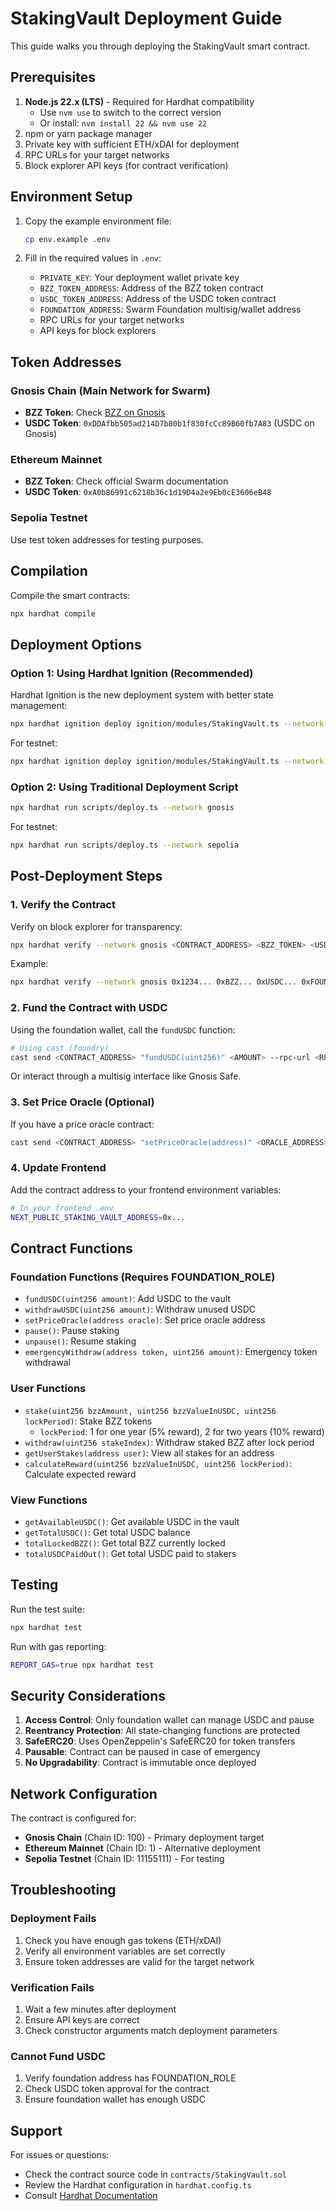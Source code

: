 # StakingVault Deployment Guide

This guide walks you through deploying the StakingVault smart contract.

## Prerequisites

1. **Node.js 22.x (LTS)** - Required for Hardhat compatibility
   - Use `nvm use` to switch to the correct version
   - Or install: `nvm install 22 && nvm use 22`
2. npm or yarn package manager
3. Private key with sufficient ETH/xDAI for deployment
4. RPC URLs for your target networks
5. Block explorer API keys (for contract verification)

## Environment Setup

1. Copy the example environment file:
   ```bash
   cp env.example .env
   ```

2. Fill in the required values in `.env`:
   - `PRIVATE_KEY`: Your deployment wallet private key
   - `BZZ_TOKEN_ADDRESS`: Address of the BZZ token contract
   - `USDC_TOKEN_ADDRESS`: Address of the USDC token contract
   - `FOUNDATION_ADDRESS`: Swarm Foundation multisig/wallet address
   - RPC URLs for your target networks
   - API keys for block explorers

## Token Addresses

### Gnosis Chain (Main Network for Swarm)
- **BZZ Token**: Check [BZZ on Gnosis](https://gnosisscan.io/)
- **USDC Token**: `0xDDAfbb505ad214D7b80b1f830fcCc89B60fb7A83` (USDC on Gnosis)

### Ethereum Mainnet
- **BZZ Token**: Check official Swarm documentation
- **USDC Token**: `0xA0b86991c6218b36c1d19D4a2e9Eb0cE3606eB48`

### Sepolia Testnet
Use test token addresses for testing purposes.

## Compilation

Compile the smart contracts:

```bash
npx hardhat compile
```

## Deployment Options

### Option 1: Using Hardhat Ignition (Recommended)

Hardhat Ignition is the new deployment system with better state management:

```bash
npx hardhat ignition deploy ignition/modules/StakingVault.ts --network gnosis
```

For testnet:
```bash
npx hardhat ignition deploy ignition/modules/StakingVault.ts --network sepolia
```

### Option 2: Using Traditional Deployment Script

```bash
npx hardhat run scripts/deploy.ts --network gnosis
```

For testnet:
```bash
npx hardhat run scripts/deploy.ts --network sepolia
```

## Post-Deployment Steps

### 1. Verify the Contract

Verify on block explorer for transparency:

```bash
npx hardhat verify --network gnosis <CONTRACT_ADDRESS> <BZZ_TOKEN> <USDC_TOKEN> <FOUNDATION_ADDRESS>
```

Example:
```bash
npx hardhat verify --network gnosis 0x1234... 0xBZZ... 0xUSDC... 0xFOUNDATION...
```

### 2. Fund the Contract with USDC

Using the foundation wallet, call the `fundUSDC` function:

```bash
# Using cast (foundry)
cast send <CONTRACT_ADDRESS> "fundUSDC(uint256)" <AMOUNT> --rpc-url <RPC_URL> --private-key <FOUNDATION_KEY>
```

Or interact through a multisig interface like Gnosis Safe.

### 3. Set Price Oracle (Optional)

If you have a price oracle contract:

```bash
cast send <CONTRACT_ADDRESS> "setPriceOracle(address)" <ORACLE_ADDRESS> --rpc-url <RPC_URL> --private-key <FOUNDATION_KEY>
```

### 4. Update Frontend

Add the contract address to your frontend environment variables:

```bash
# In your frontend .env
NEXT_PUBLIC_STAKING_VAULT_ADDRESS=0x...
```

## Contract Functions

### Foundation Functions (Requires FOUNDATION_ROLE)

- `fundUSDC(uint256 amount)`: Add USDC to the vault
- `withdrawUSDC(uint256 amount)`: Withdraw unused USDC
- `setPriceOracle(address oracle)`: Set price oracle address
- `pause()`: Pause staking
- `unpause()`: Resume staking
- `emergencyWithdraw(address token, uint256 amount)`: Emergency token withdrawal

### User Functions

- `stake(uint256 bzzAmount, uint256 bzzValueInUSDC, uint256 lockPeriod)`: Stake BZZ tokens
  - `lockPeriod`: 1 for one year (5% reward), 2 for two years (10% reward)
- `withdraw(uint256 stakeIndex)`: Withdraw staked BZZ after lock period
- `getUserStakes(address user)`: View all stakes for an address
- `calculateReward(uint256 bzzValueInUSDC, uint256 lockPeriod)`: Calculate expected reward

### View Functions

- `getAvailableUSDC()`: Get available USDC in the vault
- `getTotalUSDC()`: Get total USDC balance
- `totalLockedBZZ()`: Get total BZZ currently locked
- `totalUSDCPaidOut()`: Get total USDC paid to stakers

## Testing

Run the test suite:

```bash
npx hardhat test
```

Run with gas reporting:

```bash
REPORT_GAS=true npx hardhat test
```

## Security Considerations

1. **Access Control**: Only foundation wallet can manage USDC and pause
2. **Reentrancy Protection**: All state-changing functions are protected
3. **SafeERC20**: Uses OpenZeppelin's SafeERC20 for token transfers
4. **Pausable**: Contract can be paused in case of emergency
5. **No Upgradability**: Contract is immutable once deployed

## Network Configuration

The contract is configured for:

- **Gnosis Chain** (Chain ID: 100) - Primary deployment target
- **Ethereum Mainnet** (Chain ID: 1) - Alternative deployment
- **Sepolia Testnet** (Chain ID: 11155111) - For testing

## Troubleshooting

### Deployment Fails

1. Check you have enough gas tokens (ETH/xDAI)
2. Verify all environment variables are set correctly
3. Ensure token addresses are valid for the target network

### Verification Fails

1. Wait a few minutes after deployment
2. Ensure API keys are correct
3. Check constructor arguments match deployment parameters

### Cannot Fund USDC

1. Verify foundation address has FOUNDATION_ROLE
2. Check USDC token approval for the contract
3. Ensure foundation wallet has enough USDC

## Support

For issues or questions:
- Check the contract source code in `contracts/StakingVault.sol`
- Review the Hardhat configuration in `hardhat.config.ts`
- Consult [Hardhat Documentation](https://hardhat.org/docs)


